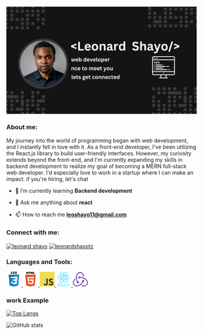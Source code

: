  
![I am a frontend developer ](https://github.com/leonard-shayo/leonard-shayo/blob/main/Black%20Modern%20Vlogger%20YouTube%20Banner.png)

<h3 align="left">About me:</h3>

<p align="left">My journey into the world of programming began with web development, and I instantly fell in love with it. As a front-end developer, I've been utilizing the React.js library to build user-friendly interfaces. However, my curiosity extends beyond the front-end, and I'm currently expanding my skills in backend development to realize my goal of becoming a MERN full-stack web developer. I'd especially love to work in a startup where I can make an impact. if you're hiring, let's chat </p>

- 🌱 I’m currently learning **Backend development**

- 💬 Ask me anything about **react**

- 📫 How to reach me **leoshayo11@gmail.com**

<h3 align="left">Connect with me:</h3>
<p align="left">
<a href="https://linkedin.com/in/leonard shayo" target="blank"><img align="center" src="https://raw.githubusercontent.com/rahuldkjain/github-profile-readme-generator/master/src/images/icons/Social/linked-in-alt.svg" alt="leonard shayo" height="30" width="40" /></a>
 <a href="https://instagram.com/leonardshayotz" target="blank"><img align="center" src="https://raw.githubusercontent.com/rahuldkjain/github-profile-readme-generator/master/src/images/icons/Social/instagram.svg" alt="leonardshayotz" height="30" width="40" /></a>
</p>

<h3 align="left">Languages and Tools:</h3>
<p align="left"> <a href="https://www.w3schools.com/css/" target="_blank" rel="noreferrer"> <img src="https://raw.githubusercontent.com/devicons/devicon/master/icons/css3/css3-original-wordmark.svg" alt="css3" width="40" height="40"/> </a> <a href="https://www.w3.org/html/" target="_blank" rel="noreferrer"> <img src="https://raw.githubusercontent.com/devicons/devicon/master/icons/html5/html5-original-wordmark.svg" alt="html5" width="40" height="40"/> </a> <a href="https://developer.mozilla.org/en-US/docs/Web/JavaScript" target="_blank" rel="noreferrer"> <img src="https://raw.githubusercontent.com/devicons/devicon/master/icons/javascript/javascript-original.svg" alt="javascript" width="40" height="40"/> </a> <a href="https://reactjs.org/" target="_blank" rel="noreferrer"> <img src="https://raw.githubusercontent.com/devicons/devicon/master/icons/react/react-original-wordmark.svg" alt="react" width="40" height="40"/> </a> <a href="https://redux.js.org" target="_blank" rel="noreferrer"> <img src="https://raw.githubusercontent.com/devicons/devicon/master/icons/redux/redux-original.svg" alt="redux" width="40" height="40"/> </a> </p>


<h3 align="left">work Example</h3>



[![Top Langs](https://github-readme-stats.vercel.app/api/top-langs/?username=leonard-shayo)](https://github.com/anuraghazra/github-readme-stats)

![GitHub stats](https://github-readme-stats.vercel.app/api?username=leonard-shayo&show_icons=true)  


